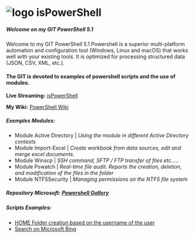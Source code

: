 # ![logo][] isPowerShell
[logo]: https://i.ibb.co/3Ty7Z7B/atome1.jpg

##### Welcome on my GIT PowerShell 5.1
Welcome to my GIT PowerShell 5.1
Powershell is a superior multi-platform automation and configuration tool (Windows, Linux and macOS) that works well with your existing tools. It is optimized for processing structured data (JSON, CSV, XML, etc.).

[logo]: https://raw.githubusercontent.com/PowerShell/PowerShell/master/assets/ps_black_64.svg?sanitize=true

#### The GIT is devoted to examples of powershell scripts and the use of modules.
**Live Streaming:** [isPowerShell](http://www.facebook.com/ispowershell)

**My Wiki:** [PowerShell Wiki](https://github.com/uTork/PowerShell/wiki)

##### Exemples Modules: 
- Module Active Directory | *Using the module in different Active Directory contexts*
- Module Import-Excel | *Create workbook from data sources, edit and merge excel documents.*
- Module Winscp       | *SSH command, SFTP / FTP transfer of files etc.....*
- Module Pswatch      | *Real-time file audit. Reports the creation, deletion, and modification of the files in the folder*
- Module NTFSSecurity | *Managing permissions on the NTFS file system*

##### Repository Microsoft: [ Powershell Gallery](https://www.powershellgallery.com/)

##### Scripts Examples:
- [HOME Folder creation based on the username of the user ](https://github.com/uTork/Powershell/blob/master/Scripts_Exemples/Creation_de_dossier_en_LOT/creation_dossier_par_nom_utilisateur.ps1)
- [Search on Microsoft Bing](https://github.com/uTork/Powershell/blob/master/Scripts_Exemples/Creation_de_dossier_en_LOT/www_recherche_bing.ps1)
